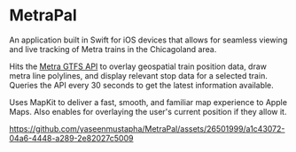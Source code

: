 # MetraPal

An application built in Swift for iOS devices that allows for seamless viewing and live tracking of Metra trains in the Chicagoland area.

Hits the [Metra GTFS API](https://metra.com/metra-gtfs-api) to overlay geospatial train position data, draw metra line polylines, and display relevant stop data for a selected train.
Queries the API every 30 seconds to get the latest information available.

Uses MapKit to deliver a fast, smooth, and familiar map experience to Apple Maps. Also enables for overlaying the user's current position if they allow it.

https://github.com/yaseenmustapha/MetraPal/assets/26501999/a1c43072-04a6-4448-a289-2e82027c5009

